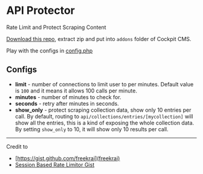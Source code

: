 # API Protector

Rate Limit and Protect Scraping Content

[Download this repo](https://github.com/ronaldaug/api-protector/archive/refs/heads/main.zip), extract zip and put into `addons` folder of Cockpit CMS.


Play with the configs in [config.php](https://github.com/ronaldaug/api-protector/blob/main/config.php)


## Configs

- **limit** - number of connections to limit user to per minutes. Default value is `100` and it means it allows 100 calls per minute.
- **minutes** - number of  minutes to check for.
- **seconds** -	retry after minutes in seconds.
- **show_only** - protect scraping collection data, show only 10 entries per call. 
By default, routing to `api/collections/entries/[mycollection]` will show all the entries, this is a kind of exposing the whole collection data. By setting `show_only` to 10, it will show only 10 results per call.

----

Credit to
- [https://gist.github.com/freekrai](freekrai)
- [Session Based Rate Limitor Gist](https://gist.github.com/freekrai/cdcd6ebb29d84b9dc244282e64caf5fe)
